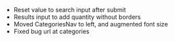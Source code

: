 + Reset value to search input after submit
+ Results input to add quantity without borders
+ Moved CategoriesNav to left, and augmented font size
+ Fixed bug url at categories